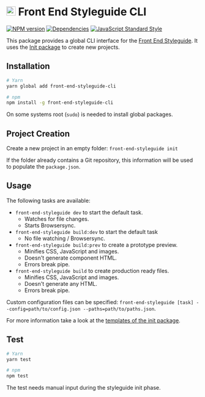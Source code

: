# <img alt="" src="https://cdn.rawgit.com/front-end-styleguide/brand/master/mark/mark.svg" width="24"> Front End Styleguide CLI

[![NPM version][npm-image]][npm-url]
[![Dependencies][dependencies-image]][npm-url]
[![JavaScript Standard Style][standard-image]][standard-url]

This package provides a global CLI interface for the [Front End Styleguide](https://github.com/front-end-styleguide/core). It uses the [Init package](https://github.com/front-end-styleguide/init) to create new projects.


## Installation

```bash
# Yarn
yarn global add front-end-styleguide-cli

# npm
npm install -g front-end-styleguide-cli
```

On some systems root (`sudo`) is needed to install global packages.


## Project Creation

Create a new project in an empty folder:
`front-end-styleguide init`

If the folder already contains a Git repository, this information will be used to populate the `package.json`.


## Usage

The following tasks are available:
* `front-end-styleguide dev` to start the default task.
  * Watches for file changes.
  * Starts Browsersync.
* `front-end-styleguide build:dev` to start the default task
  * No file watching / Browsersync.
* `front-end-styleguide build:prev` to create a prototype preview.
  * Minifies CSS, JavaScript and images.
  * Doesn't generate component HTML.
  * Errors break pipe.
* `front-end-styleguide build` to create production ready files.
  * Minifies CSS, JavaScript and images.
  * Doesn't generate any HTML.
  * Errors break pipe.

Custom configuration files can be specified: `front-end-styleguide [task] --config=path/to/config.json --paths=path/to/paths.json`.

For more information take a look at the [templates of the init package](https://github.com/front-end-styleguide/init/blob/master/templates).


## Test

```bash
# Yarn
yarn test

# npm
npm test
```

The test needs manual input during the styleguide init phase.


[npm-image]: https://img.shields.io/npm/v/front-end-styleguide-cli.svg?style=flat-square
[npm-url]: https://www.npmjs.com/package/front-end-styleguide-cli

[dependencies-image]: https://img.shields.io/david/front-end-styleguide/cli.svg?style=flat-square

[standard-image]: https://img.shields.io/badge/code_style-standard-brightgreen.svg?style=flat-square
[standard-url]: https://standardjs.com
